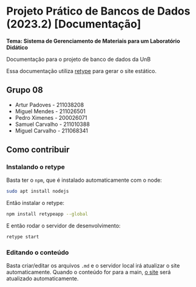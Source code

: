 # Projeto Prático de Bancos de Dados (2023.2) [Documentação]
**Tema: Sistema de Gerenciamento de Materiais para um Laboratório Didático**

Documentação para o projeto de banco de dados da UnB

Essa documentação utiliza [retype](https://retype.com/) para gerar o site estático.

## Grupo 08

- Artur Padoves - 211038208
- Miguel Mendes - 211026501
- Pedro Ximenes - 200026071
- Samuel Carvalho - 211010388
- Miguel Carvalho - 211068341

## Como contribuir

### Instalando o retype

Basta ter o `npm`, que é instalado automaticamente com o node:

```bash
sudo apt install nodejs
```

Então instalar o retype:

```bash
npm install retypeapp --global
```

E então rodar o servidor de desenvolvimento:

```bash
retype start
```

### Editando o conteúdo

Basta criar/editar os arquivos `.md` e o servidor local irá atualizar o site automaticamente. Quando o conteúdo for para a main, [o site](https://artistrea.github.io/BDocs/) será atualizado automaticamente.
